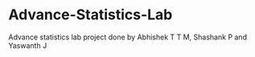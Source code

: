 # Advance-Statistics-Lab
Advance statistics lab project done by Abhishek T T M, Shashank P and Yaswanth J
